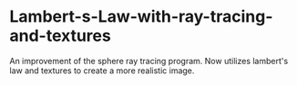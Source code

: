 # Lambert-s-Law-with-ray-tracing-and-textures
An improvement of the sphere ray tracing program. Now utilizes lambert's law and textures to create a more realistic image.
